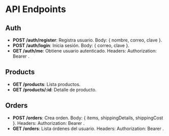 # API Endpoints

## Auth
- **POST /auth/register**: Registra usuario. Body: { nombre, correo, clave }.
- **POST /auth/login**: Inicia sesión. Body: { correo, clave }.
- **GET /auth/me**: Obtiene usuario autenticado. Headers: Authorization: Bearer <token>.

## Products
- **GET /products**: Lista productos.
- **GET /products/:id**: Detalle de producto.

## Orders
- **POST /orders**: Crea orden. Body: { items, shippingDetails, shippingCost }. Headers: Authorization: Bearer <token>.
- **GET /orders**: Lista órdenes del usuario. Headers: Authorization: Bearer <token>.